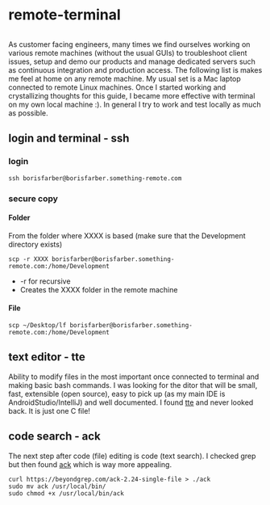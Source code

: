 # remote-terminal

![]()

As customer facing engineers, many times we find ourselves working on various remote machines (without the usual GUIs) to troubleshoot client issues, setup and demo our products and manage dedicated servers such as continuous integration and production access. The following list is makes me feel at home on any remote machine. My usual set is a Mac laptop connected to remote Linux machines. Once I started working and crystallizing thoughts for this guide, I became more effective with terminal on my own local machine :). In general I try to work and test locally as much as possible.


## login and terminal - ssh
### login
```
ssh borisfarber@borisfarber.something-remote.com
```

### secure copy
#### Folder
From the folder where XXXX is based (make sure that the Development directory exists)
```
scp -r XXXX borisfarber@borisfarber.something-remote.com:/home/Development
```

* -r for recursive
* Creates the XXXX folder in the remote machine

#### File
```
scp ~/Desktop/lf borisfarber@borisfarber.something-remote.com:/home/Development
```

## text editor - tte
Ability to modify files in the most important once connected to terminal and making basic bash commands. I was looking for the ditor that will be small, fast, extensible (open source), easy to pick up (as my main IDE is AndroidStudio/IntelliJ) and well documented. I found [tte](https://github.com/GrenderG/tte) and never looked back. It is just one C file!


## code search - ack
The next step after code (file) editing is code (text search). I checked grep but then found [ack](https://beyondgrep.com/install/) which is way more appealing. 

```
curl https://beyondgrep.com/ack-2.24-single-file > ./ack
sudo mv ack /usr/local/bin/
sudo chmod +x /usr/local/bin/ack
```











